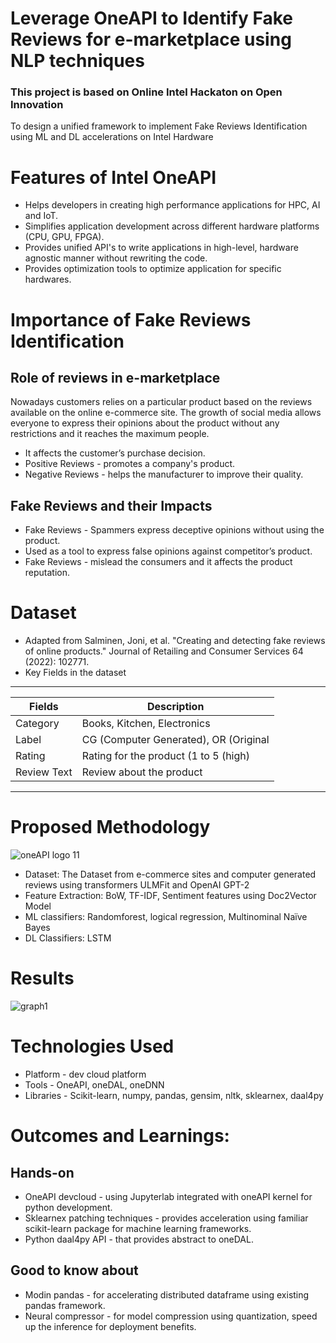 # Leverage OneAPI to Identify Fake Reviews for e-marketplace using NLP techniques
### This project is based on Online Intel Hackaton on Open Innovation
To design a unified framework to implement Fake Reviews Identification using ML and DL accelerations on Intel Hardware

# Features of Intel OneAPI
* Helps developers in creating high performance applications for HPC, AI and IoT.
* Simplifies application development across different hardware platforms (CPU, GPU, FPGA).
* Provides unified API's to write applications in high-level, hardware agnostic manner without rewriting the code.
* Provides optimization tools to optimize application for specific hardwares.
 
# Importance of Fake Reviews Identification
## Role of reviews in e-marketplace
Nowadays customers relies on a particular product based on the reviews available on the
online e-commerce site. The growth of social media allows everyone to express their opinions
about the product without any restrictions and it reaches the maximum people. 
* It affects the customer’s purchase decision.
* Positive Reviews - promotes a company's product.
* Negative Reviews - helps the manufacturer to improve their quality. 
## Fake Reviews and their Impacts
* Fake Reviews - Spammers express deceptive opinions without using the product.
* Used as a tool to express false opinions against competitor’s product.
* Fake Reviews - mislead the consumers and it affects the product reputation.

# Dataset
* Adapted from Salminen, Joni, et al. "Creating and detecting fake reviews of online products." Journal of Retailing and Consumer Services 64 (2022): 102771.
* Key Fields in the dataset 
---------------------------------------------------------
|       Fields  |    Description                         |
| ------------- | ---------------------------------------|
| Category      | Books, Kitchen, Electronics            |
| Label         | CG (Computer Generated), OR (Original  |
| Rating        | Rating for the product (1 to 5 (high)  |
| Review Text   | Review about the product               |
----------------------------------------------------------
# Proposed Methodology

![oneAPI logo 11](https://user-images.githubusercontent.com/126956038/227208516-04ce405a-10cc-4307-b872-b7fdfd9abcfc.jpg)

* Dataset: The Dataset from e-commerce sites and computer generated reviews using transformers ULMFit and OpenAI GPT-2
* Feature Extraction:  BoW, TF-IDF, Sentiment features using Doc2Vector Model
* ML classifiers: Randomforest, logical regression, Multinominal Naïve Bayes
* DL Classifiers: LSTM

# Results 
![graph1](https://user-images.githubusercontent.com/126956038/227219087-2bb94e95-c658-41a2-92e8-74489845ffb0.png)

# Technologies Used
 * Platform - dev cloud platform
 * Tools  - OneAPI, oneDAL, oneDNN
 * Libraries - Scikit-learn, numpy, pandas, gensim, nltk, sklearnex, daal4py
 
# Outcomes and Learnings:
## Hands-on 
* OneAPI devcloud - using Jupyterlab integrated with oneAPI kernel for python development.
* Sklearnex patching techniques - provides acceleration using familiar scikit-learn package for machine learning frameworks.
* Python daal4py API - that provides abstract to oneDAL.
## Good to know about
* Modin pandas - for accelerating distributed dataframe using existing pandas framework.
* Neural compressor - for model compression using quantization, speed up the inference for deployment benefits.
